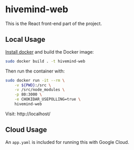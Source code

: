 # hivemind-web

This is the React front-end part of the project.

## Local Usage

[Install docker](https://docs.docker.com/get-docker/) and build the Docker image:
```sh
sudo docker build . -t hivemind-web
```

Then run the container with:
```sh
sudo docker run -it --rm \
    -v ${PWD}:/src \
    -v /src/node_modules \
    -p 80:3000 \
    -e CHOKIDAR_USEPOLLING=true \
    hivemind-web
```

Visit: http://localhost/

## Cloud Usage

An `app.yaml` is included for running this with Google Cloud.
